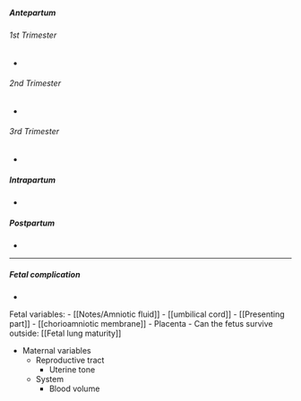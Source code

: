##### Antepartum
###### 1st Trimester
- 
###### 2nd Trimester
- 
###### 3rd Trimester
- 
##### Intrapartum
- 
##### Postpartum
- 
---
##### Fetal complication
- 

Fetal variables:
	- [[Notes/Amniotic fluid]]
	- [[umbilical cord]]
	- [[Presenting part]]
	- [[chorioamniotic membrane]] 
	- Placenta
	- Can the fetus survive outside: [[Fetal lung maturity]] 

- Maternal variables
	- Reproductive tract
		- Uterine tone
	- System
		- Blood volume 

